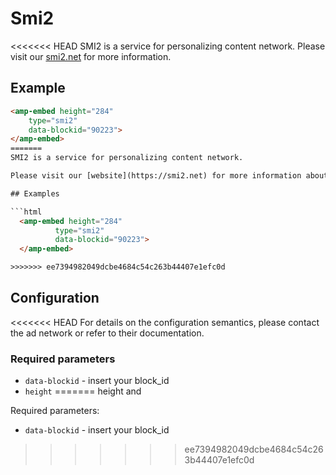 <!---
Copyright 2017 The AMP HTML Authors. All Rights Reserved.

Licensed under the Apache License, Version 2.0 (the "License");
you may not use this file except in compliance with the License.
You may obtain a copy of the License at

      http://www.apache.org/licenses/LICENSE-2.0

Unless required by applicable law or agreed to in writing, software
distributed under the License is distributed on an "AS-IS" BASIS,
WITHOUT WARRANTIES OR CONDITIONS OF ANY KIND, either express or implied.
See the License for the specific language governing permissions and
limitations under the License.
-->

# Smi2

<<<<<<< HEAD
SMI2 is a service for personalizing content network. Please visit our [smi2.net](https://smi2.net) for more information.

## Example

```html
<amp-embed height="284"
    type="smi2"
    data-blockid="90223">
</amp-embed>
=======
SMI2 is a service for personalizing content network.

Please visit our [website](https://smi2.net) for more information about us.

## Examples

```html
  <amp-embed height="284"
          type="smi2"
          data-blockid="90223">
  </amp-embed>

>>>>>>> ee7394982049dcbe4684c54c263b44407e1efc0d
```

## Configuration

<<<<<<< HEAD
For details on the configuration semantics, please contact the ad network or refer to their documentation. 

### Required parameters

- `data-blockid` - insert your block_id
- `height`
=======
height and

Required parameters:

- `data-blockid` - insert your block_id 
>>>>>>> ee7394982049dcbe4684c54c263b44407e1efc0d
